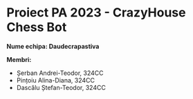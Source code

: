 # Proiect PA 2023 - CrazyHouse Chess Bot
__Nume echipa: Daudecrapastiva__

__Membri:__
* Șerban Andrei-Teodor, 324CC
* Pințoiu Alina-Diana, 324CC
* Dascălu Ștefan-Teodor, 324CC